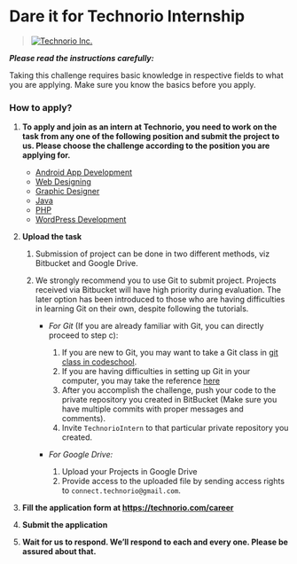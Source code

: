 # Dare it for Technorio Internship

> [![Technorio Inc.](https://technorio.com/wp-content/uploads/2015/09/small_logo.png)](https://technorio.com)

***Please read the instructions carefully:***

Taking this challenge requires basic knowledge in respective fields to what you are applying. Make sure you know the basics before you apply.
	
### How to apply?

1. **To apply and join as an intern at Technorio, you need to work on the task from any one of the following position and submit the project to us. Please choose the challenge according to the position you are applying for.**
	
	* [Android App Development](android)
	* [Web Designing](front-end)
	* [Graphic Designer](graphic-design)
	* [Java](java-blog)
	* [PHP](php-blog)
	* [WordPress Development](wordpress)

2. **Upload the task**
	
	1. Submission of project can be done in two different methods, viz Bitbucket and Google Drive.
	2. We strongly recommend you to use Git to submit project. Projects received via Bitbucket will have high priority during evaluation. The later option has been introduced to those who are having difficulties in learning Git on their own, despite following the tutorials.
		
		* *For Git* (If you are already familiar with Git, you can directly proceed to step c):
			
			1. If you are new to Git, you may want to take a Git class in [git class in codeschool](https://try.github.io/levels/1/challenges/1).
			2. If you are having difficulties in setting up Git in your computer, you may take the reference [here](https://gist.github.com/cham11ng/fee11faf2f41667fad3c9a8c69fde2c2)
			3. After you accomplish the challenge, push your code to the private repository you created in BitBucket (Make sure you have multiple commits with proper messages and comments).
			4. Invite `TechnorioIntern` to that particular private repository you created.

		* *For Google Drive:*
			1.	Upload your Projects in Google Drive
			2.	Provide access to the uploaded file by sending access rights to  `connect.technorio@gmail.com`.

3. **Fill the application form at https://technorio.com/career**

4. **Submit the application**

5. **Wait for us to respond. We’ll respond to each and every one. Please be assured about that.**
